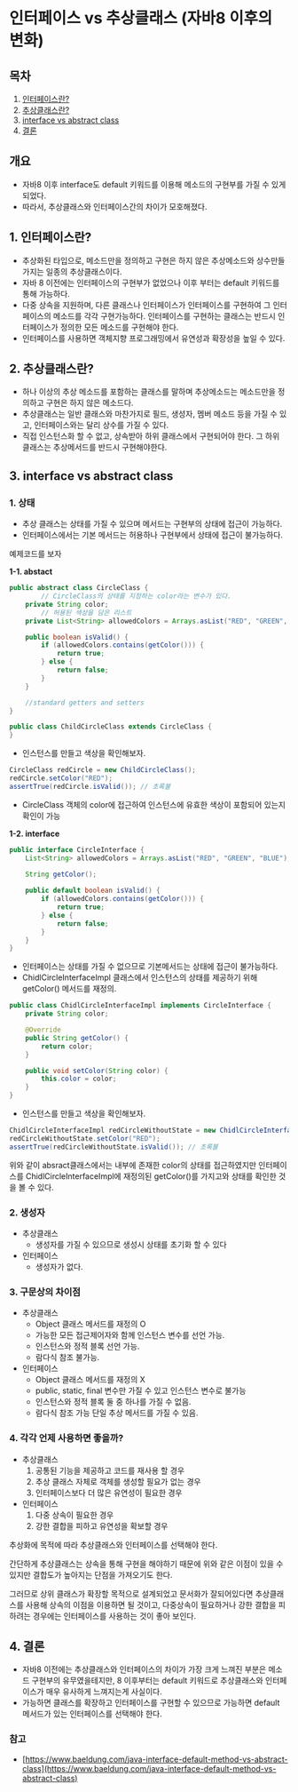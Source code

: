 # 인터페이스 vs 추상클래스 (자바8 이후의 변화)

## 목차

1. [인터페이스란?](#1-인터페이스란)
2. [추상클래스란?](#2-추상클래스란)
3. [interface vs abstract class](#3-interface-vs-abstract-class)
4. [결론](#4-결론)

## 개요

- 자바8 이후 interface도 default 키워드를 이용해 메소드의 구현부를 가질 수 있게 되었다.
- 따라서, 추상클래스와 인터페이스간의 차이가 모호해졌다.

## 1. 인터페이스란?

- 추상화된 타입으로, 메소드만을 정의하고 구현은 하지 않은 추상메소드와 상수만들 가지는 일종의 추상클래스이다.
- 자바 8 이전에는 인터페이스의 구현부가 없었으나 이후 부터는 default 키워드를 통해 가능하다.
- 다중 상속을 지원하며, 다른 클래스나 인터페이스가 인터페이스를 구현하여 그 인터페이스의 메소드를 각각 구현가능하다. 인터페이스를 구현하는 클래스는 반드시 인터페이스가 정의한 모든 메소드를 구현해야 한다.
- 인터페이스를 사용하면 객체지향 프로그래밍에서 유연성과 확장성을 높일 수 있다.

## 2. 추상클래스란?

- 하나 이상의 추상 메소드를 포함하는 클래스를 말하며 추상메소드는 메소드만을 정의하고 구현은 하지 않은 메소드다.
- 추상클래스는 일반 클래스와 마찬가지로 필드, 생성자, 멤버 메소드 등을 가질 수 있고, 인터페이스와는 달리 상수를 가질 수 있다.
- 직접 인스턴스화 할 수 없고, 상속받아 하위 클래스에서 구현되어야 한다. 그 하위 클래스는 추상메서드를 반드시 구현해야한다.

## 3. interface vs abstract class

### 1. 상태

- 추상 클래스는 상태를 가질 수 있으며 메서드는 구현부의 상태에 접근이 가능하다.
- 인터페이스에서는 기본 메서드는 허용하나 구현부에서 상태에 접근이 불가능하다.

예제코드를 보자

**1-1. abstact**

```java
public abstract class CircleClass {
		// CircleClass의 상태를 지정하는 color라는 변수가 있다. 
    private String color; 
		// 허용된 색상을 담은 리스트
    private List<String> allowedColors = Arrays.asList("RED", "GREEN", "BLUE");

    public boolean isValid() {
        if (allowedColors.contains(getColor())) {
            return true;
        } else {
            return false;
        }
    }

    //standard getters and setters
}
```

```java
public class ChildCircleClass extends CircleClass {
}
```

- 인스턴스를 만들고 색상을 확인해보자.

```java
CircleClass redCircle = new ChildCircleClass();
redCircle.setColor("RED");
assertTrue(redCircle.isValid()); // 초록불
```

- CircleClass 객체의 color에 접근하여 인스턴스에 유효한 색상이 포함되어 있는지 확인이 가능

**1-2. interface**

```java
public interface CircleInterface {
    List<String> allowedColors = Arrays.asList("RED", "GREEN", "BLUE");

    String getColor();
    
    public default boolean isValid() {
        if (allowedColors.contains(getColor())) {
            return true;
        } else {
            return false;
        }
    }
}
```

- 인터페이스는 상태를 가질 수 없으므로 기본메서드는 상태에 접근이 불가능하다.
- ChidlCircleInterfaceImpl 클래스에서 인스턴스의 상태를 제공하기 위해 getColor() 메서드를 재정의.

```java
public class ChidlCircleInterfaceImpl implements CircleInterface {
    private String color;

    @Override
    public String getColor() {
        return color;
    }

    public void setColor(String color) {
        this.color = color;
    }
}
```

- 인스턴스를 만들고 색상을 확인해보자.

```java
ChidlCircleInterfaceImpl redCircleWithoutState = new ChidlCircleInterfaceImpl();
redCircleWithoutState.setColor("RED");
assertTrue(redCircleWithoutState.isValid()); // 초록불
```

위와 같이 absract클래스에서는 내부에 존재한 color의 상태를 접근하였지만 인터페이스를 ChidlCircleInterfaceImpl에 재정의된 getColor()를 가지고와 상태를 확인한 것을 볼 수 있다. 

### 2. 생성자

- 추상클래스
    - 생성자를 가질 수 있으므로 생성시 상태를 초기화 할 수 있다
- 인터페이스
    - 생성자가 없다.

### 3. 구문상의 차이점

- 추상클래스
    - Object 클래스 메서드를 재정의 O
    - 가능한 모든 접근제어자와 함께 인스턴스 변수를 선언 가능.
    - 인스턴스와 정적 블록 선언 가능.
    - 람다식 참조 불가능.
- 인터페이스
    - Object 클래스 메서드를 재정의 X
    - public, static, final 변수만 가질 수 있고 인스턴스 변수로 불가능
    - 인스턴스와 정적 블록 둘 중 하나를 가질 수 없음.
    - 람다식 참조 가능 단일 추상 메서드를 가질 수 있음.

### 4. 각각 언제 사용하면 좋을까?

- 추상클래스
    1. 공통된 기능을 제공하고 코드를 재사용 할 경우
    2. 추상 클래스 자체로 객체를 생성할 필요가 없는 경우
    3. 인터페이스보다 더 많은 유연성이 필요한 경우
- 인터페이스
    1. 다중 상속이 필요한 경우
    2. 강한 결합을 피하고 유연성을 확보할 경우

추상화에 목적에 따라 추상클래스와 인터페이스를 선택해야 한다. 

간단하게 추상클래스는 상속을 통해 구현을 해야하기 때문에 위와 같은 이점이 있을 수 있지만 결합도가 높아지는 단점을 가져오기도 한다.

그러므로 상위 클래스가 확장할 목적으로 설계되었고 문서화가 잘되어있다면 추상클래스를 사용해 상속의 이점을 이용하면 될 것이고, 다중상속이 필요하거나 강한 결합을 피하려는 경우에는 인터페이스를 사용하는 것이 좋아 보인다.

## 4. 결론

- 자바8 이전에는 추상클래스와 인터페이스의 차이가 가장 크게 느껴진 부분은 메소드 구현부의 유무였을테지만, 8 이후부터는 default 키워드로 추상클래스와 인터페이스가 매우 유사하게 느껴지는게 사실이다.
- 가능하면 클래스를 확장하고 인터페이스를 구현할 수 있으므로 가능하면 default 메서드가 있는 인터페이스를 선택해야 한다.

### 참고

- [https://www.baeldung.com/java-interface-default-method-vs-abstract-class](https://www.baeldung.com/java-interface-default-method-vs-abstract-class)
